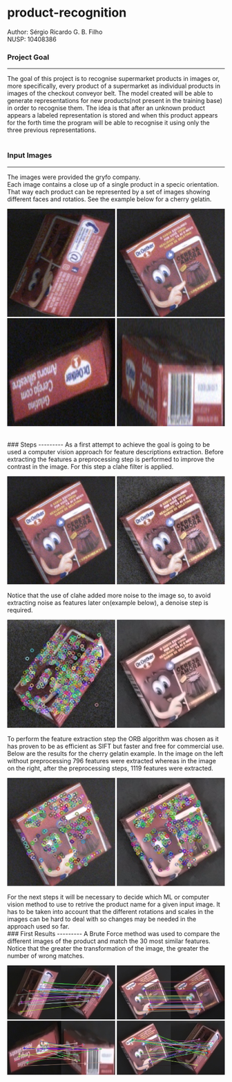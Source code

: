 # product-recognition
Author: Sérgio Ricardo G. B. Filho  
NUSP: 10408386


### Project Goal
---------
The goal of this project is to recognise supermarket products in images or, more specifically, every product of a supermarket as individual products in images of the checkout conveyor belt. The model created will be able to generate representations for new products(not present in the training base) in order to recognise them. The idea is that after an unknown product appears a labeled representation is stored and when this product appears for the forth time the program will be able to recognise it using only the three previous representations.  
</br> 
### Input Images
---------
The images were provided the gryfo company.  
Each image contains a close up of a single product in a specic orientation. That way each product can be represented by a set of images showing different faces and rotatios. See the example below for a cherry gelatin.
<p float="left">
  <img src="source/sample_product/1.jpg" width='250'>
  <img src="source/sample_product/3.jpg" width='250'>
  <img src="source/sample_product/5.jpg" width='250'>
  <img src="source/sample_product/6.jpg" width='250'>
</p>
</br> 
### Steps
---------
As a first attempt to achieve the goal is going to be used a computer vision approach for feature descriptions extraction.  
Before extracting the features a preprocessing step is performed to improve the contrast in the image. For this step a clahe filter is applied.
<p float="left">
  <img src="source/partial_examples/original.jpg" width='250'>
  <img src="source/partial_examples/clahe.jpg" width='250'>
</p>
Notice that the use of clahe added more noise to the image so, to avoid extracting noise as features later on(example below), a denoise step is required.
<p float="left">
  <img src="source/partial_examples/no_denoise.jpg" width='250'>
  <img src="source/partial_examples/denoised.jpg" width='250'>
</p>
To perform the feature extraction step the ORB algorithm was chosen as it has proven to be as efficient as SIFT but faster and free for commercial use. Below are the results for the cherry gelatin example. In the image on the left without preprocessing 796 features were extracted whereas in the image on the right, after the preprocessing steps, 1119 features were extracted.	
<p float="left">
  <img src="source/partial_examples/out_orb.jpg" width='250'>
  <img src="source/partial_examples/out_prep_orb.jpg" width='250'>
</p>  
For the next steps it will be necessary to decide which ML or computer vision method to use to retrive the product name for a given input image.
It has to be taken into account that the different rotations and scales in the images can be hard to deal with so changes may be needed in the approach used so far.
</br>
### First Results
---------
A Brute Force method was used to compare the different images of the product and match the 30 most similar features. Notice that the greater the transformation of the image, the greater the number of wrong matches.
<p float="left">
  <img src="source/partial_examples/1_and_2.jpg" width='250'>
  <img src="source/partial_examples/3_and_4.jpg" width='250'>
  <img src="source/partial_examples/5_and_6.jpg" width='250'>
  <img src="source/partial_examples/3_and_7.jpg" width='250'>
</p>
